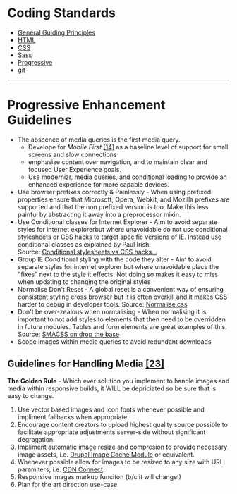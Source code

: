 Coding Standards
================

* [General Guiding Principles](/README.md)
* [HTML](/html.md)
* [CSS](/css.md)
* [Sass](/sass.md)
* [Progressive](/pe.md)
* [git](/git.md)

<hr>

# Progressive Enhancement Guidelines

* The abscence of media queries is the first media query.
  * Develope for _Mobile First_ [[14]](#works-cited) as a baseline level of support for small screens and slow connections
  * emphasize content over navigation, and to maintain clear and focused User Experience goals. 
  * Use modernizr, media queries, and conditional loading to provide an enhanced experience for more capable devices.
* Use browser prefixes correctly & Painlessly - When using prefixed properties
  ensure that Microsoft, Opera, Webkit, and Mozilla prefixes are supported and that
  the non prefixed version is too.  Make this less painful by abstracting it
  away into a preprocessor mixin.
* Use Conditional classes for Internet Explorer - Aim to avoid separate styles
  for internet explorerbut where unavoidable do not use conditional stylesheets
  or CSS hacks to target specific versions of IE.  Instead use conditional
  classes as explained by Paul Irish.  
  Source: [Conditional stylesheets vs CSS
    hacks…](http://paulirish.com/2008/conditional-stylesheets-vs-css-hacks-answer-neither/)
* Group IE Conditional styling with the code they alter - Aim to avoid separate
  styles for internet explorer but where unavoidable place the "fixes" next to
  the style it effects.  Not doing so makes it easy to miss when updating to
  changing the original styles
* Normalise Don't Reset - A global reset is a convenient way of ensuring
  consistent styling cross browser but it is often overkill and it makes CSS
  harder to debug in developer tools.  Source:
  [Normalise.css](http://necolas.github.com/normalize.css/)
* Don't be over-zealous when normalising - When normalising it is important to
  not add styles to elements that then need to be overridden in future modules.
  Tables and form elements are great examples of this.  Source: [SMACSS on drop
  the base](http://smacss.com/book/drop-the-base)
* Scope images within media queries to avoid redundant downloads

## Guidelines for Handling Media [[23]](/README.md/#works-cited)
**The Golden Rule** - Which ever solution you implement to handle images and media within responsive builds, it WILL be depriciated so be sure that is easy to change.

1. Use vector based images and icon fonts whenever possible and impliment fallbacks when appropriate
2. Encourage content creators to upload highest quality source possible to facilitate appropriate adjustments server-side without significant degragation.
3. Impliment automatic image resize and compresion to provide necessary image assets, i.e. [Drupal Image Cache Module](http://drupal.org/project/imagecache) or equivalent.
4. Whenever possible allow for images to be resized to any size with URL paramiters, i.e. [CDN Connect](http://www.cdnconnect.com/).
5. Responsive images markup funciton (b/c it will change!)
6. Plan for the art direction use-case.





